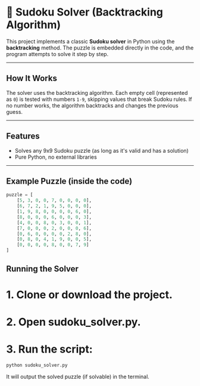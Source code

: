 # 🧩 Sudoku Solver (Backtracking Algorithm)

This project implements a classic **Sudoku solver** in Python using the **backtracking** method. The puzzle is embedded directly in the code, and the program attempts to solve it step by step.

---

##  How It Works

The solver uses the backtracking algorithm.
Each empty cell (represented as `0`) is tested with numbers `1-9`, skipping values that break Sudoku rules. If no number works, the algorithm backtracks and changes the previous guess.

---

## Features

- Solves any 9x9 Sudoku puzzle (as long as it's valid and has a solution)
- Pure Python, no external libraries

---

## Example Puzzle (inside the code)

```python
puzzle = [
    [5, 3, 0, 0, 7, 0, 0, 0, 0],
    [6, 7, 2, 1, 9, 5, 0, 0, 0],
    [1, 9, 8, 0, 0, 0, 0, 6, 0],
    [8, 0, 0, 0, 6, 0, 0, 0, 3],
    [4, 0, 0, 8, 0, 3, 0, 0, 1],
    [7, 0, 0, 0, 2, 0, 0, 0, 6],
    [0, 6, 0, 0, 0, 0, 2, 8, 0],
    [0, 8, 0, 4, 1, 9, 0, 0, 5],
    [0, 0, 0, 0, 8, 0, 0, 7, 9]
]
```
## Running the Solver

# 1. Clone or download the project.

# 2. Open sudoku_solver.py.

# 3. Run the script:

```bash
python sudoku_solver.py
```
It will output the solved puzzle (if solvable) in the terminal.

